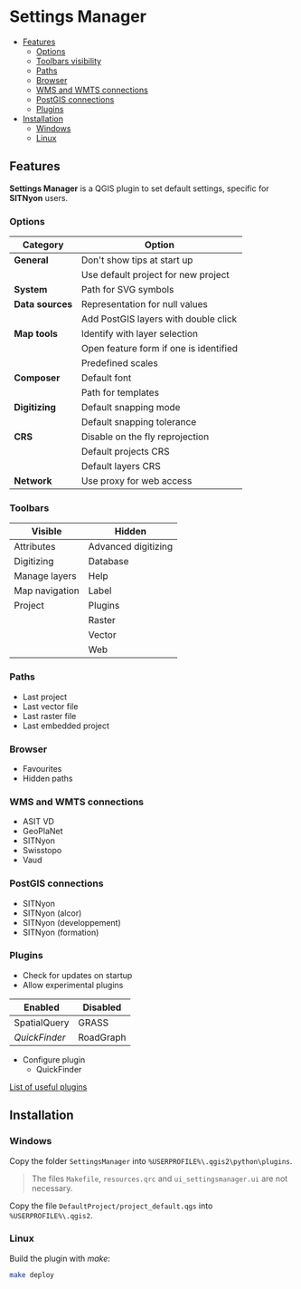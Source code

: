 Settings Manager
================

* [Features](#features)
    * [Options](#options)
    * [Toolbars visibility](#toolbars)
    * [Paths](#paths)
    * [Browser](#browser)
    * [WMS and WMTS connections](#wms-and-wmts-connections)
    * [PostGIS connections](#postgis-connections)
    * [Plugins](#plugins)
* [Installation](#installation)
    * [Windows](#windows)
    * [Linux](#linux)

Features
--------

**Settings Manager** is a QGIS plugin to set default settings, specific for **SITNyon** users.

### Options

| Category         | Option                                 |
| ---------------- | -------------------------------------- |
| **General**      | Don't show tips at start up            |
|                  | Use default project for new project    |
| **System**       | Path for SVG symbols                   |
| **Data sources** | Representation for null values         |
|                  | Add PostGIS layers with double click   |
| **Map tools**    | Identify with layer selection          |
|                  | Open feature form if one is identified |
|                  | Predefined scales                      |
| **Composer**     | Default font                           |
|                  | Path for templates                     |
| **Digitizing**   | Default snapping mode                  |
|                  | Default snapping tolerance             |
| **CRS**          | Disable on the fly reprojection        |
|                  | Default projects CRS                   |
|                  | Default layers CRS                     |
| **Network**      | Use proxy for web access               |

### Toolbars

| Visible        | Hidden               |
| ------------   | -------------------- |
| Attributes     | Advanced digitizing  |
| Digitizing     | Database             |
| Manage layers  | Help                 |
| Map navigation | Label                |
| Project        | Plugins              |
|                | Raster               |
|                | Vector               |
|                | Web                  |

### Paths

* Last project
* Last vector file
* Last raster file
* Last embedded project

### Browser

* Favourites
* Hidden paths

### WMS and WMTS connections

* ASIT VD
* GeoPlaNet
* SITNyon
* Swisstopo
* Vaud

### PostGIS connections

* SITNyon
* SITNyon (alcor)
* SITNyon (developpement)
* SITNyon (formation)

### Plugins

* Check for updates on startup
* Allow experimental plugins

| Enabled       | Disabled  |
| ------------- | --------- |
| SpatialQuery  | GRASS     |
| *QuickFinder* | RoadGraph |

* Configure plugin
    * QuickFinder

[List of useful plugins](https://github.com/sitnyon/documentation/blob/master/doc/qgis-plugins.md)

Installation
------------

### Windows

Copy the folder `SettingsManager` into `%USERPROFILE%\.qgis2\python\plugins`.
> The files `Makefile`, `resources.qrc` and `ui_settingsmanager.ui` are not necessary.

Copy the file `DefaultProject/project_default.qgs` into `%USERPROFILE%\.qgis2`.

### Linux
Build the plugin with _make_:

```bash
make deploy
```
